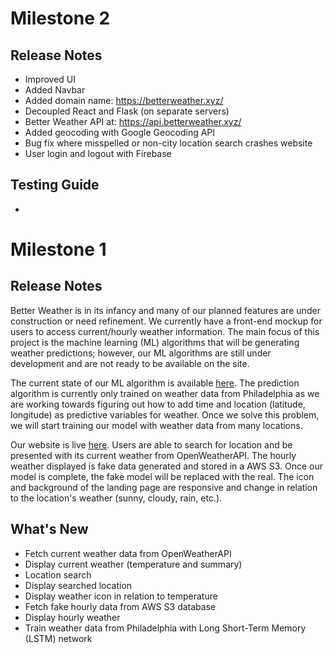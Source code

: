 # Milestone 2 
## Release Notes
* Improved UI
* Added Navbar
* Added domain name: https://betterweather.xyz/
* Decoupled React and Flask (on separate servers)
* Better Weather API at: https://api.betterweather.xyz/
* Added geocoding with Google Geocoding API
* Bug fix where misspelled or non-city location search crashes website
* User login and logout with Firebase

## Testing Guide
* 

# Milestone 1
## Release Notes
Better Weather is in its infancy and many of our planned features are under construction or need refinement. We currently have a front-end mockup for users to access current/hourly weather information. The main focus of this project is the machine learning (ML) algorithms that will be generating weather predictions; however, our ML algorithms are still under development and are not ready to be available on the site.

The current state of our ML algorithm is available [here](https://github.com/Capstone-Projects-2021-Fall/project-teams-better-weather/blob/main/prediction/philly.ipynb).
The prediction algorithm is currently only trained on weather data from Philadelphia as we are working towards figuring out how to add time and location (latitude, longitude) as predictive variables for weather. Once we solve this problem, we will start training our model with weather data from many locations.

Our website is live [here](http://18.234.149.24:3000/). 
Users are able to search for location and be presented with its current weather from OpenWeatherAPI. The hourly weather displayed is fake data generated and stored in a AWS S3. Once our model is complete, the fake model will be replaced with the real. The icon and background of the landing page are responsive and change in relation to the location's weather (sunny, cloudy, rain, etc.). 
 
## What's New
* Fetch current weather data from OpenWeatherAPI
* Display current weather (temperature and summary)
* Location search
* Display searched location
* Display weather icon in relation to temperature
* Fetch fake hourly data from AWS S3 database
* Display hourly weather 
* Train weather data from Philadelphia with Long Short-Term Memory (LSTM) network
